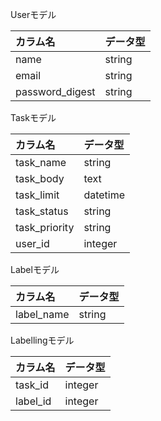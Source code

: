  Userモデル

| カラム名 | データ型 |
| :----- | :---- |
|  name  |  string  |
|  email  |  string  |
| password_digest | string |

Taskモデル

| カラム名 | データ型 |
| :----- | :----- |
| task_name | string |
| task_body | text |
| task_limit | datetime |
| task_status | string |
| task_priority | string |
| user_id|integer |

Labelモデル

| カラム名 | データ型 |
| :--- | :--- |
| label_name | string |

Labellingモデル

| カラム名 | データ型 |
| :--- | :--- |
| task_id | integer |
| label_id | integer |
